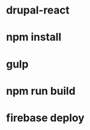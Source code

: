 # drupal-react

<!-- Process -->
# npm install
# gulp

<!-- Deploy -->
# npm run build
# firebase deploy
